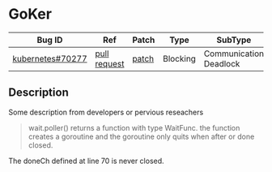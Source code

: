 
# GoKer

| Bug ID|  Ref | Patch | Type | SubType | SubsubType |
| ----  | ---- | ----  | ---- | ---- | ---- |
|[kubernetes#70277]|[pull request]|[patch]| Blocking | Communication Deadlock | Channel |

[kubernetes#70277]:kubernetes70277_test.go
[patch]:https://github.com/kubernetes/kubernetes/pull/70277/files
[pull request]:https://github.com/kubernetes/kubernetes/pull/70277
 
## Description

Some description from developers or pervious reseachers

> wait.poller() returns a function with type WaitFunc. 
> the function creates a goroutine and the goroutine only 
> quits when after or done closed.


The doneCh defined at line 70 is never closed.
